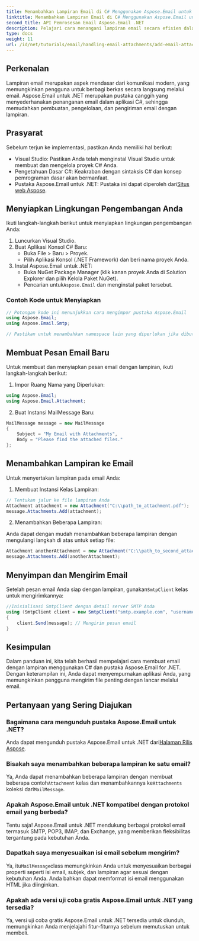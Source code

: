 ```yaml
---
title: Menambahkan Lampiran Email di C# Menggunakan Aspose.Email untuk .NET
linktitle: Menambahkan Lampiran Email di C# Menggunakan Aspose.Email untuk .NET
second_title: API Pemrosesan Email Aspose.Email .NET
description: Pelajari cara menangani lampiran email secara efisien dalam aplikasi C# menggunakan pustaka Aspose.Email for .NET yang canggih. Panduan komprehensif ini mencakup proses penyiapan dan pembuatan pesan email.
type: docs
weight: 11
url: /id/net/tutorials/email/handling-email-attachments/add-email-attachments-in-csharp/
---
```

## Perkenalan

Lampiran email merupakan aspek mendasar dari komunikasi modern, yang memungkinkan pengguna untuk berbagi berkas secara langsung melalui email. Aspose.Email untuk .NET merupakan pustaka canggih yang menyederhanakan penanganan email dalam aplikasi C#, sehingga memudahkan pembuatan, pengelolaan, dan pengiriman email dengan lampiran.

## Prasyarat

Sebelum terjun ke implementasi, pastikan Anda memiliki hal berikut:

- Visual Studio: Pastikan Anda telah menginstal Visual Studio untuk membuat dan mengelola proyek C# Anda.
- Pengetahuan Dasar C#: Keakraban dengan sintaksis C# dan konsep pemrograman dasar akan bermanfaat.
-  Pustaka Aspose.Email untuk .NET: Pustaka ini dapat diperoleh dari[Situs web Aspose](https://products.aspose.com/email/net).

## Menyiapkan Lingkungan Pengembangan Anda

Ikuti langkah-langkah berikut untuk menyiapkan lingkungan pengembangan Anda:

1. Luncurkan Visual Studio.
2. Buat Aplikasi Konsol C# Baru:
   - Buka File > Baru > Proyek.
   - Pilih Aplikasi Konsol (.NET Framework) dan beri nama proyek Anda.
3. Instal Aspose.Email untuk .NET:
   - Buka NuGet Package Manager (klik kanan proyek Anda di Solution Explorer dan pilih Kelola Paket NuGet).
   -  Pencarian untuk`Aspose.Email` dan menginstal paket tersebut.

### Contoh Kode untuk Menyiapkan

```csharp
// Potongan kode ini menunjukkan cara mengimpor pustaka Aspose.Email
using Aspose.Email;
using Aspose.Email.Smtp;

// Pastikan untuk menambahkan namespace lain yang diperlukan jika dibutuhkan.
```

## Membuat Pesan Email Baru

Untuk membuat dan menyiapkan pesan email dengan lampiran, ikuti langkah-langkah berikut:

1. Impor Ruang Nama yang Diperlukan:

```csharp
using Aspose.Email;
using Aspose.Email.Attachment;
```

2. Buat Instansi MailMessage Baru:

```csharp
MailMessage message = new MailMessage
{
    Subject = "My Email with Attachments",
    Body = "Please find the attached files."
};
```

## Menambahkan Lampiran ke Email

Untuk menyertakan lampiran pada email Anda:

1. Membuat Instansi Kelas Lampiran:

```csharp
// Tentukan jalur ke file lampiran Anda
Attachment attachment = new Attachment("C:\\path_to_attachment.pdf");
message.Attachments.Add(attachment);
```

2. Menambahkan Beberapa Lampiran:

Anda dapat dengan mudah menambahkan beberapa lampiran dengan mengulangi langkah di atas untuk setiap file:

```csharp
Attachment anotherAttachment = new Attachment("C:\\path_to_second_attachment.jpg");
message.Attachments.Add(anotherAttachment);
```

## Menyimpan dan Mengirim Email

 Setelah pesan email Anda siap dengan lampiran, gunakan`SmtpClient` kelas untuk mengirimkannya:

```csharp
//Inisialisasi SmtpClient dengan detail server SMTP Anda
using (SmtpClient client = new SmtpClient("smtp.example.com", "username", "password"))
{
    client.Send(message); // Mengirim pesan email
}
```

## Kesimpulan

Dalam panduan ini, kita telah berhasil mempelajari cara membuat email dengan lampiran menggunakan C# dan pustaka Aspose.Email for .NET. Dengan keterampilan ini, Anda dapat menyempurnakan aplikasi Anda, yang memungkinkan pengguna mengirim file penting dengan lancar melalui email.

## Pertanyaan yang Sering Diajukan

### Bagaimana cara mengunduh pustaka Aspose.Email untuk .NET?

 Anda dapat mengunduh pustaka Aspose.Email untuk .NET dari[Halaman Rilis Aspose](https://releases.aspose.com/email/net/).

### Bisakah saya menambahkan beberapa lampiran ke satu email?

 Ya, Anda dapat menambahkan beberapa lampiran dengan membuat beberapa contoh`Attachment` kelas dan menambahkannya ke`Attachments` koleksi dari`MailMessage`.

### Apakah Aspose.Email untuk .NET kompatibel dengan protokol email yang berbeda?

Tentu saja! Aspose.Email untuk .NET mendukung berbagai protokol email termasuk SMTP, POP3, IMAP, dan Exchange, yang memberikan fleksibilitas tergantung pada kebutuhan Anda.

### Dapatkah saya menyesuaikan isi email sebelum mengirim?

 Ya, itu`MailMessage`class memungkinkan Anda untuk menyesuaikan berbagai properti seperti isi email, subjek, dan lampiran agar sesuai dengan kebutuhan Anda. Anda bahkan dapat memformat isi email menggunakan HTML jika diinginkan.

### Apakah ada versi uji coba gratis Aspose.Email untuk .NET yang tersedia?

Ya, versi uji coba gratis Aspose.Email untuk .NET tersedia untuk diunduh, memungkinkan Anda menjelajahi fitur-fiturnya sebelum memutuskan untuk membeli.